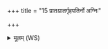 +++
title = "15 प्रातःप्रातर्गृहपतिर्नो अग्निः"

+++
<details><summary>मूलम् (WS)</summary>

प्रातःप्रातर्गृहपतिर्नो अग्निः सायंसायं सौमनसस्य दाता ।  
वसोर्वसोर्वसुदान एधीन्धानास्त्वा शतंहिमा ऋधेम ॥ ॥ २३ ॥
</details>